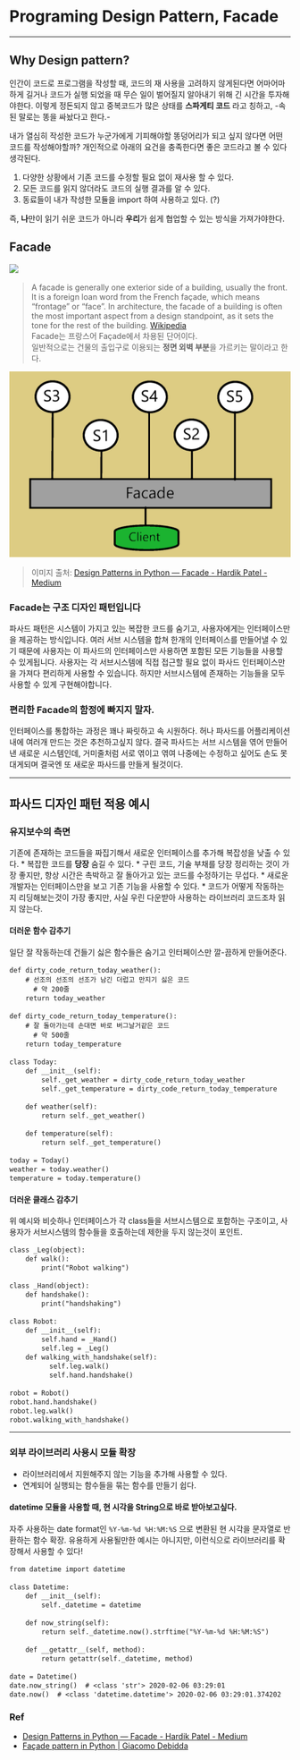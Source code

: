# Programing Design Pattern, Facade
- - - -

## Why Design pattern?
인간이 코드로 프로그램을 작성할 때, 코드의 재 사용을 고려하지 않게된다면 어마어마하게 길거나 코드가 실행 되었을 때 무슨 일이 벌어질지 알아내기 위해 긴 시간을 투자해야한다.
이렇게 정돈되지 않고 중복코드가 많은 상태를 **스파게티 코드** 라고 칭하고, -속된 말로는 똥을 싸놨다고 한다.-

내가 열심히 작성한 코드가 누군가에게 기피해야할 똥덩어리가 되고 싶지 않다면 어떤 코드를 작성해야할까?
개인적으로 아래의 요건을 충족한다면 좋은 코드라고 볼 수 있다 생각된다.
1. 다양한 상황에서 기존 코드를 수정할 필요 없이 재사용 할 수 있다. 
2. 모든 코드를 읽지 않더라도 코드의 실행 결과를 알 수 있다.
3. 동료들이 내가 작성한 모듈을 import 하여 사용하고 있다. (?)

즉, **나**만이 읽기 쉬운 코드가 아니라 **우리**가 쉽게 협업할 수 있는 방식을 가져가야한다.


## Facade
![](Programing%20Design%20Pattern,%20Facade/B02E9A30-0759-4F71-B4AC-992B7AE2839B.png)

> A facade is generally one exterior side of a building, usually the front. It is a foreign loan word from the French façade, which means “frontage” or “face”. In architecture, the facade of a building is often the most important aspect from a design standpoint, as it sets the tone for the rest of the building.  [Wikipedia](https://en.wikipedia.org/wiki/Facade)   
> Facade는 프랑스어 Façade에서 차용된 단어이다.   
> 일반적으로는 건물의 출입구로 이용되는 **정면 외벽 부분**을 가르키는 말이라고 한다.  

![](Programing%20Design%20Pattern,%20Facade/E89AAAB2-E6F5-466F-B67B-87298B70BBD4.png)
> 이미지 출처: [Design Patterns in Python — Facade - Hardik Patel - Medium](https://medium.com/@hardikpatel_6314/design-patterns-in-python-facade-65b8a393ff68)  

### Facade는 구조 디자인 패턴입니다
파사드 패턴은 시스템이 가지고 있는 복잡한 코드를 숨기고, 사용자에게는 인터페이스만을 제공하는 방식입니다.
여러 서브 시스템을 합쳐 한개의 인터페이스를 만들어낼 수 있기 때문에 사용자는 이 파사드의 인터페이스만 사용하면 포함된 모든 기능들을 사용할 수 있게됩니다.
사용자는 각 서브시스템에 직접 접근할 필요 없이 파사드 인터페이스만을 가져다 편리하게 사용할 수 있습니다.
하지만 서브시스템에 존재하는 기능들을 모두 사용할 수 있게 구현해야합니다.

### 편리한 Facade의 함정에 빠지지 말자.
인터페이스를 통합하는 과정은 꽤나 짜릿하고 속 시원하다.  허나 파사드를 어플리케이션 내에 여러개 만드는 것은 추천하고싶지 않다. 결국 파사드는 서브 시스템을 엮어 만들어낸 새로운 시스템인데, 거미줄처럼 서로 엮이고 엮여 나중에는 수정하고 싶어도 손도 못대게되며 결국엔 또 새로운 파사드를 만들게 될것이다.

- - - -

## 파사드 디자인 패턴 적용 예시

### 유지보수의 측면
기존에 존재하는 코드들을 짜집기해서 새로운 인터페이스를 추가해 복잡성을 낮출 수 있다.
	* 복잡한 코드를 **당장** 숨길 수 있다.
		* 구린 코드, 기술 부채를 당장 정리하는 것이 가장 좋지만, 항상 시간은 촉박하고 잘 돌아가고 있는 코드를 수정하기는 무섭다.
	* 새로운 개발자는 인터페이스만을 보고 기존 기능을 사용할 수 있다.
		* 코드가 어떻게 작동하는지 리딩해보는것이 가장 좋지만, 사실 우린 다운받아 사용하는 라이브러리 코드조차 읽지 않는다.

#### 더러운 함수 감추기
일단 잘 작동하는데 건들기 싫은 함수들은 숨기고 인터페이스만 깔-끔하게 만들어준다.
```
def dirty_code_return_today_weather():
    # 선조의 선조의 선조가 남긴 더럽고 만지기 싫은 코드
	  # 약 200줄
    return today_weather

def dirty_code_return_today_temperature():
    # 잘 돌아가는데 손대면 바로 버그날거같은 코드
	  # 약 500줄
    return today_temperature

class Today:
    def __init__(self):
        self._get_weather = dirty_code_return_today_weather
        self._get_temperature = dirty_code_return_today_temperature

    def weather(self):
        return self._get_weather()

    def temperature(self):
        return self._get_temperature()

today = Today()
weather = today.weather()
temperature = today.temperature()
```

#### 더러운 클래스 감추기
위 예시와 비슷하나 인터페이스가 각 class들을 서브시스템으로 포함하는 구조이고, 
사용자가 서브시스템의 함수들을 호출하는데 제한을 두지 않는것이 포인트.
```
class _Leg(object):
    def walk():
    	print("Robot walking")

class _Hand(object):
    def handshake():
    	print("handshaking")

class Robot:
    def __init__(self):
        self.hand = _Hand()
        self.leg = _Leg()
    def walking_with_handshake(self):
		  self.leg.walk()
		  self.hand.handshake()

robot = Robot()
robot.hand.handshake()
robot.leg.walk()
robot.walking_with_handshake()
```


- - - -

### 외부 라이브러리 사용시 모듈 확장
* 라이브러리에서 지원해주지 않는 기능을 추가해 사용할 수 있다.
* 연계되어 실행되는 함수들을 묶는 함수를 만들기 쉽다.

#### datetime 모듈을 사용할 때, 현 시각을 String으로 바로 받아보고싶다.
자주 사용하는 date format인 `%Y-%m-%d %H:%M:%S`  으로 변환된 현 시각을 문자열로 반환하는 함수 확장.
유용하게 사용될만한 예시는 아니지만, 이런식으로 라이브러리를 확장해서 사용할 수 있다!
```
from datetime import datetime

class Datetime:
    def __init__(self):
        self._datetime = datetime

    def now_string(self):
        return self._datetime.now().strftime("%Y-%m-%d %H:%M:%S")

    def __getattr__(self, method):
        return getattr(self._datetime, method)

date = Datetime()
date.now_string()  # <class 'str'> 2020-02-06 03:29:01 
date.now()  # <class 'datetime.datetime'> 2020-02-06 03:29:01.374202
```


### Ref
* [Design Patterns in Python — Facade - Hardik Patel - Medium](https://medium.com/@hardikpatel_6314/design-patterns-in-python-facade-65b8a393ff68)
* [Façade pattern in Python | Giacomo Debidda](https://www.giacomodebidda.com/facade-pattern-in-python/)